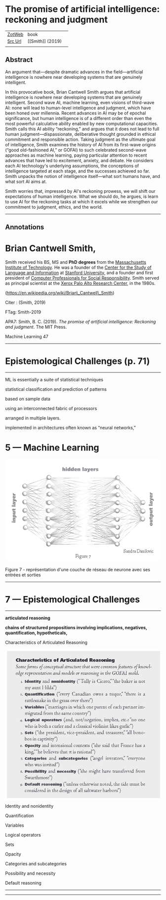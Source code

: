 
# The promise of artificial intelligence: reckoning and judgment



|       |       |       |
|  ---  |  ---  |  ---  |
|   [ZotWeb](http://zotero.org/users/180474/items/8QVMQG2E)    | book      |       |
|   [Src Url](undefined)    |  [[Smith]] (2019)     |       |
|       |       |       |


## Abstract

An argument that—despite dramatic advances in the field—artificial intelligence is nowhere near developing systems that are genuinely intelligent.

In this provocative book, Brian Cantwell Smith argues that artificial intelligence is nowhere near developing systems that are genuinely intelligent. Second wave AI, machine learning, even visions of third-wave AI: none will lead to human-level intelligence and judgment, which have been honed over millennia. Recent advances in AI may be of epochal significance, but human intelligence is of a different order than even the most powerful calculative ability enabled by new computational capacities. Smith calls this AI ability “reckoning,” and argues that it does not lead to full human judgment—dispassionate, deliberative thought grounded in ethical commitment and responsible action. Taking judgment as the ultimate goal of intelligence, Smith examines the history of AI from its first-wave origins (“good old-fashioned AI,” or GOFAI) to such celebrated second-wave approaches as machine learning, paying particular attention to recent advances that have led to excitement, anxiety, and debate. He considers each AI technology's underlying assumptions, the conceptions of intelligence targeted at each stage, and the successes achieved so far. Smith unpacks the notion of intelligence itself—what sort humans have, and what sort AI aims at.

Smith worries that, impressed by AI's reckoning prowess, we will shift our expectations of human intelligence. What we should do, he argues, is learn to use AI for the reckoning tasks at which it excels while we strengthen our commitment to judgment, ethics, and the world.

----

## Annotations

Brian Cantwell Smith,
=====================

  

Smith received his BS, MS and **PhD degrees** from the [Massachusetts Institute of Technology](https://en.wikipedia.org/wiki/Massachusetts_Institute_of_Technology "Massachusetts Institute of Technology"). He was a founder of the [Center for the Study of Language and Information](https://en.wikipedia.org/wiki/Center_for_the_Study_of_Language_and_Information "Center for the Study of Language and Information") at [Stanford University](https://en.wikipedia.org/wiki/Stanford_University "Stanford University"), and a founder and first president of [Computer Professionals for Social Responsibility](https://en.wikipedia.org/wiki/Computer_Professionals_for_Social_Responsibility "Computer Professionals for Social Responsibility"). Smith served as principal scientist at the [Xerox Palo Alto Research Center](https://en.wikipedia.org/wiki/Xerox_Palo_Alto_Research_Center "Xerox Palo Alto Research Center"), in the 1980s.

(https://en.wikipedia.org/wiki/Brian\_Cantwell\_Smith)

  

Citer : (Smith, 2019)

FTag: Smith-2019

APA7: Smith, B. C. (2019). _The promise of artificial intelligence: Reckoning and judgment_. The MIT Press.



Machine Learning 47



-------------------------------------------------------

Epistemological Challenges (p. 71)
==================================

--------------------------------------------------------



ML is essentially a suite of statistical techniques



statistical classification and prediction of patterns



based on sample data



using an interconnected fabric of processors



arranged in multiple layers.



implemented in architectures often known as “neural networks,”



5 — Machine Learning
====================





![](1EbP7TLDDXWJSZftjt9u.png)




Figure 7 - représentation d'une couche de réseau de neurone avec ses entrées et sorties  


------------------------------------------------------

**7 — Epistemological Challenges**
==================================

------------------------------------------------------



**articulated reasoning**



**chains of structured propositions involving implications, negatives, quantification, hypotheticals,**



Characteristics of Articulated Reasoning





![](12Uxzpryn4KHAfN4LUKD.png)



Identity and nonidentity



Quantification



Variables



Logical operators



Sets



Opacity



Categories and subcategories



Possibility and necessity



Default reasoning






----

----

